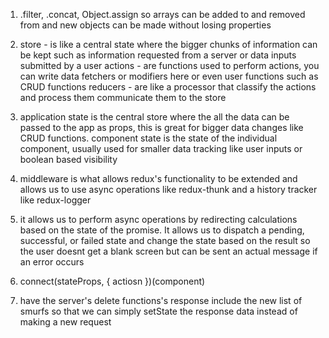 1.  .filter, .concat, Object.assign so arrays can be added to and removed from and 
    new objects can be made without losing properties

2.  store - is like a central state where the bigger chunks of information can be
    kept such as information requested from a server or data inputs submitted by a user
    actions - are functions used to perform actions, you can write data fetchers or
    modifiers here or even user functions such as CRUD functions
    reducers - are like a processor that classify the actions and process them communicate them to the store

3.  application state is the central store where the all the data can be passed to 
    the app as props, this is great for bigger data changes like CRUD functions.
    component state is the state of the individual component, usually used for smaller data tracking like user inputs or boolean based visibility

4.  middleware is what allows redux's functionality to be extended and allows us to 
    use async operations like redux-thunk and a history tracker like redux-logger

5.  it allows us to perform async operations by redirecting calculations based on 
    the state of the promise. It allows us to dispatch a pending, successful, or failed state and change the state based on the result so the user doesnt get a blank screen but can be sent an actual message if an error occurs

6.  connect(stateProps, { actiosn })(component)

7.  have the server's delete functions's response include the new list of smurfs so
    that we can simply setState the response data instead of making a new request
